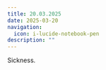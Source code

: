 ```yaml
---
title: 20.03.2025
date: 2025-03-20
navigation:
  icon: i-lucide-notebook-pen
description: ""
---
```


Sickness.

